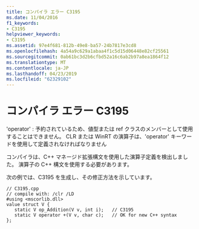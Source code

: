 ```yaml
---
title: コンパイラ エラー C3195
ms.date: 11/04/2016
f1_keywords:
- C3195
helpviewer_keywords:
- C3195
ms.assetid: 97e4f681-812b-49e8-ba57-24b7817e3cd8
ms.openlocfilehash: 4a54a9c629a1abaa4f1c5d15d06448e82cf25561
ms.sourcegitcommit: 0ab61bc3d2b6cfbd52a16c6ab2b97a8ea1864f12
ms.translationtype: MT
ms.contentlocale: ja-JP
ms.lasthandoff: 04/23/2019
ms.locfileid: "62329102"
---
```

# <a name="compiler-error-c3195"></a>コンパイラ エラー C3195

'operator' : 予約されているため、値型または ref クラスのメンバーとして使用することはできません。 CLR または WinRT の演算子は、'operator' キーワードを使用して定義されなければなりません

コンパイラは、C++ マネージド拡張構文を使用した演算子定義を検出しました。 演算子の C++ 構文を使用する必要があります。

次の例では、C3195 を生成し、その修正方法を示しています。

```
// C3195.cpp
// compile with: /clr /LD
#using <mscorlib.dll>
value struct V {
   static V op_Addition(V v, int i);   // C3195
   static V operator +(V v, char c);   // OK for new C++ syntax
};
```